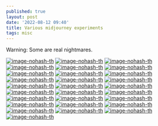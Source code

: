 ```yaml
---
published: true
layout: post
date: '2022-08-12 09:40'
title: Various midjourney experiments
tags: misc 
---
```

Warning: Some are real nightmares.

[![image-nohash-th](https://i.imgur.com/WPAvDcSb.png)](https://i.imgur.com/WPAvDcS.png)
[![image-nohash-th](https://i.imgur.com/a7Ajsc5b.png)](https://i.imgur.com/a7Ajsc5.png)
[![image-nohash-th](https://i.imgur.com/LZHDRleb.png)](https://i.imgur.com/LZHDRle.png)
[![image-nohash-th](https://i.imgur.com/dRfvUbFb.png)](https://i.imgur.com/dRfvUbF.png)
[![image-nohash-th](https://i.imgur.com/c8NT1Kkb.png)](https://i.imgur.com/c8NT1Kk.png)
[![image-nohash-th](https://i.imgur.com/AI626iub.png)](https://i.imgur.com/AI626iu.png)
[![image-nohash-th](https://i.imgur.com/dDnUyRbb.png)](https://i.imgur.com/dDnUyRb.png)
[![image-nohash-th](https://i.imgur.com/1dtlVX3b.png)](https://i.imgur.com/1dtlVX3.png)
[![image-nohash-th](https://i.imgur.com/ZLeUR4ob.png)](https://i.imgur.com/ZLeUR4o.png)
[![image-nohash-th](https://i.imgur.com/Xs2h0JNb.png)](https://i.imgur.com/Xs2h0JN.png)
[![image-nohash-th](https://i.imgur.com/spkWN3kb.png)](https://i.imgur.com/spkWN3k.png)
[![image-nohash-th](https://i.imgur.com/gMj17h0b.png)](https://i.imgur.com/gMj17h0.png)
[![image-nohash-th](https://i.imgur.com/b2zCxtFb.png)](https://i.imgur.com/b2zCxtF.png)
[![image-nohash-th](https://i.imgur.com/dtV7vbyb.png)](https://i.imgur.com/dtV7vby.png)
[![image-nohash-th](https://i.imgur.com/ufEj3UKb.png)](https://i.imgur.com/ufEj3UK.png)
[![image-nohash-th](https://i.imgur.com/SrtgEyEb.png)](https://i.imgur.com/SrtgEyE.png)
[![image-nohash-th](https://i.imgur.com/Ej1KU53b.png)](https://i.imgur.com/Ej1KU53.png)
[![image-nohash-th](https://i.imgur.com/psFkWKwb.png)](https://i.imgur.com/psFkWKw.png)
[![image-nohash-th](https://i.imgur.com/cLgAavEb.png)](https://i.imgur.com/cLgAavE.png)
[![image-nohash-th](https://i.imgur.com/8Bmnttvb.png)](https://i.imgur.com/8Bmnttv.png)
[![image-nohash-th](https://i.imgur.com/mPupqzlb.png)](https://i.imgur.com/mPupqzl.png)
[![image-nohash-th](https://i.imgur.com/zuVqXGMb.png)](https://i.imgur.com/zuVqXGM.png)
[![image-nohash-th](https://i.imgur.com/3oh2R6Rb.png)](https://i.imgur.com/3oh2R6R.png)
[![image-nohash-th](https://i.imgur.com/9K4LPoOb.png)](https://i.imgur.com/9K4LPoO.png)
[![image-nohash-th](https://i.imgur.com/S3mG6k4b.png)](https://i.imgur.com/S3mG6k4.png)
[![image-nohash-th](https://i.imgur.com/Igshr7Mb.png)](https://i.imgur.com/Igshr7M.png)
[![image-nohash-th](https://i.imgur.com/m9Lb5p3b.png)](https://i.imgur.com/m9Lb5p3.png)
[![image-nohash-th](https://i.imgur.com/NBPhosdb.png)](https://i.imgur.com/NBPhosd.png)